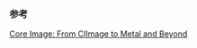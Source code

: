 ### 参考

[Core Image: From CIImage to Metal and Beyond](https://www.raywenderlich.com/5428948-core-image-from-ciimage-to-metal-and-beyond)

